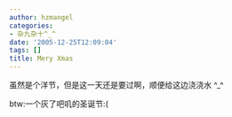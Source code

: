 ```yaml
---
author: hzmangel
categories:
- 杂九杂十^_^
date: '2005-12-25T12:09:04'
tags: []
title: Mery Xmas
---
```

虽然是个洋节，但是这一天还是要过啊，顺便给这边浇浇水 ^_^

btw:一个灰了吧叽的圣诞节:(